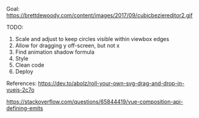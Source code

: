 
Goal: https://brettdewoody.com/content/images/2017/09/cubicbeziereditor2.gif



TODO:

1. Scale and adjust to keep circles visible within viewbox edges
2. Allow for dragging y off-screen, but not x
5. Find animation shadow formula
6. Style
7. Clean code
8. Deploy


References:
https://dev.to/abolz/roll-your-own-svg-drag-and-drop-in-vuejs-2c7o

https://stackoverflow.com/questions/65844419/vue-composition-api-defining-emits